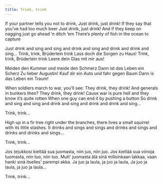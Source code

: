 ```yaml
---
title: Trink, trink
---
```


If your partner tells you not to drink,
Just drink, just drink!
If they say that you’ve had too much beer
Just drink, just drink!
And if they keep on nagging just go ahead ‘n ditch ‘em
There’s plenty of fish in the ocean to capture

Just drink and sing and sing and drink
and sing and drink and drink and sing...
Trink, trink, Brüderlein trink
Lass doch die Sorgen zu Haus!
Trink, trink, Brüderlein trink
Leere dein Glas mit mir aus!

Meiden den Kummer und meide den Schmerz
Dann ist das Leben ein Scherz
Zu lieber Augustin!
Kauf dir ein Auto und fahr gegen Baum
Dann is das Leben ein Traum!

When soldiers march to war, you’ll see:
They drink, they drink!
And generals in bunkers then?
They drink, they drink!
Cause war is pure hell
and they know it’s quite rotten
When one guy can end it
by pushing a button
So drink and sing and sing and drink
and sing and drink and drink and sing...

Trink, trink...

High up in a fir tree right under the branches,
there lives a small squirrel with its little stashes.
It drinks and sings and sings and drinks
and sings and drinks and drinks and sings...

Trink, trink...

Jos (e)ukkosi kieltää sua juomasta,
niin juo, niin juo.
Jos kieltää sua viinoja tuomasta,
niin tuo, niin tuo.
Mutt' juomasta älä sinä milloinkaan lakkaa,
vaan hanki sinä itselles' parempi akka.
Ja juo ja laula, ja juo ja laula,
Ja juo ja laula, ja juo ja laula...

Trink, trink...
